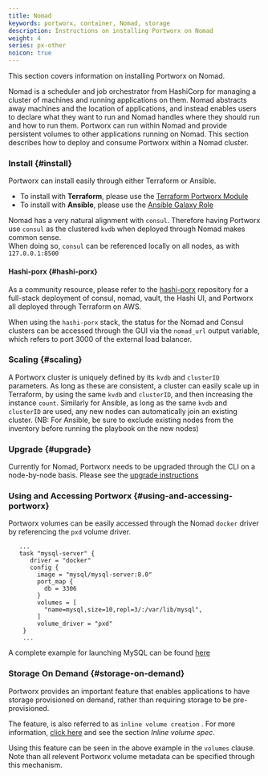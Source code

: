 ```yaml
---
title: Nomad
keywords: portworx, container, Nomad, storage
description: Instructions on installing Portworx on Nomad
weight: 4
series: px-other
noicon: true
---
```


This section covers information on installing Portworx on Nomad.

Nomad is a scheduler and job orchestrator from HashiCorp for managing a cluster of machines and running applications on them. Nomad abstracts away machines and the location of applications, and instead enables users to declare what they want to run and Nomad handles where they should run and how to run them. Portworx can run within Nomad and provide persistent volumes to other applications running on Nomad. This section describes how to deploy and consume Portworx within a Nomad cluster.

### Install {#install}

Portworx can install easily through either Terraform or Ansible.

* To install with **Terraform**, please use the [Terraform Portworx Module](https://registry.terraform.io/modules/portworx/portworx-instance/)
* To install with **Ansible**, please use the [Ansible Galaxy Role](https://galaxy.ansible.com/portworx/portworx-defaults/)

Nomad has a very natural alignment with `consul`. Therefore having Portworx use `consul` as the clustered `kvdb` when deployed through Nomad makes common sense.  
 When doing so, `consul` can be referenced locally on all nodes, as with `127.0.0.1:8500`

#### Hashi-porx {#hashi-porx}

As a community resource, please refer to the [hashi-porx](https://github.com/portworx/terraporx/tree/master/hashi-porx/aws) repository for a full-stack deployment of consul, nomad, vault, the Hashi UI, and Portworx all deployed through Terraform on AWS.

When using the `hashi-porx` stack, the status for the Nomad and Consul clusters can be accessed through the GUI via the `nomad_url` output variable, which refers to port 3000 of the external load balancer.

### Scaling {#scaling}

A Portworx cluster is uniquely defined by its `kvdb` and `clusterID` parameters. As long as these are consistent, a cluster can easily scale up in Terraform, by using the same `kvdb` and `clusterID`, and then increasing the instance `count`. Similarly for Ansible, as long as the same `kvdb` and `clusterID` are used, any new nodes can automatically join an existing cluster. \(NB: For Ansible, be sure to exclude existing nodes from the inventory before running the playbook on the new nodes\)

### Upgrade {#upgrade}

Currently for Nomad, Portworx needs to be upgraded through the CLI on a node-by-node basis. Please see the [upgrade instructions](/install-with-other/operate-and-maintain)

### Using and Accessing Portworx {#using-and-accessing-portworx}

Portworx volumes can be easily accessed through the Nomad `docker` driver by referencing the `pxd` volume driver.

```text
   ...
   task "mysql-server" {
      driver = "docker"
      config {
        image = "mysql/mysql-server:8.0"
        port_map {
          db = 3306
        }
        volumes = [
          "name=mysql,size=10,repl=3/:/var/lib/mysql",
        ]
        volume_driver = "pxd"
    }
    ...
```

A complete example for launching MySQL can be found [here](https://github.com/portworx/terraporx/blob/master/hashi-porx/aws/nomad/examples/mysql.nomad)

### Storage On Demand {#storage-on-demand}

Portworx provides an important feature that enables applications to have storage provisioned on demand, rather than requiring storage to be pre-provisioned.

The feature, is also referred to as `inline volume creation` . For more information, [click here](/reference/cli/create-and-manage-volumes) and see the section _Inline volume spec_.

Using this feature can be seen in the above example in the `volumes` clause. Note than all relevent Portworx volume metadata can be specified through this mechanism.

